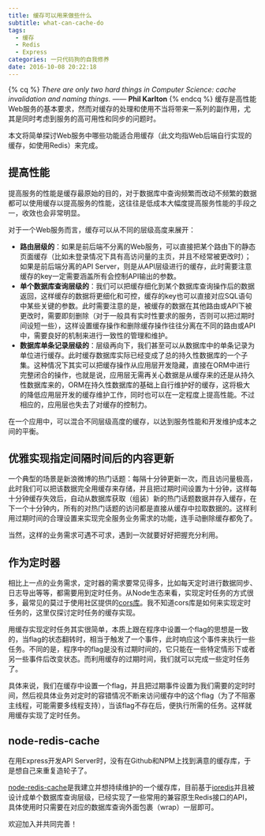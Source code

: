 ```yaml
---
title: 缓存可以用来做些什么
subtitle: what-can-cache-do
tags:
  - 缓存
  - Redis
  - Express
categories: 一只代码狗的自我修养
date: 2016-10-08 20:22:18
---
```


{% cq %} 
_There are only two hard things in Computer Science: cache invalidation and naming things._ 
—— **Phil Karlton**
{% endcq %}
缓存是高性能Web服务的基本要求，然而对缓存的处理和使用不当将带来一系列的副作用，尤其是同时考虑到服务的高可用性和同步的问题时。

本文将简单探讨Web服务中哪些功能适合用缓存（此文均指Web后端自行实现的缓存，如使用Redis）来完成。

<!-- more -->

## 提高性能

提高服务的性能是缓存最原始的目的，对于数据库中查询频繁而改动不频繁的数据都可以使用缓存以提高服务的性能，这往往是低成本大幅度提高服务性能的手段之一，收效也会非常明显。

对于一个Web服务而言，缓存可以从不同的层级高度来展开：
- **路由层级的**：如果是前后端不分离的Web服务，可以直接把某个路由下的静态页面缓存（比如未登录情况下具有高访问量的主页，并且不经常被更改时）；如果是前后端分离的API Server，则是从API层级进行的缓存，此时需要注意缓存的key一定需要涵盖所有会控制API输出的参数。
- **单个数据库查询层级的**：我们可以把缓存细化到某个数据库查询操作后的数据返回，这样缓存的数据将更细化和可控，缓存的key也可以直接对应SQL语句中某些关键的参数。此时需要注意的是，被缓存的数据在其他路由或API下被更改时，需要即刻删除（对于一般具有实时性要求的服务，否则可以把过期时间设短一些），这样设置缓存操作和删除缓存操作往往分离在不同的路由或API中，需要良好的机制来进行一致性的管理和维护。
- **数据库单条记录层级的**：层级再向下，我们甚至可以从数据库中的单条记录为单位进行缓存。此时缓存数据库实际已经变成了总的持久性数据库的一个子集。这种情况下其实可以把缓存操作从应用层开发隐藏，直接在ORM中进行完整闭合的操作，也就是说，应用层无需再关心数据是从缓存来的还是从持久性数据库来的，ORM在持久性数据库的基础上自行维护好的缓存，这将极大的降低应用层开发的缓存维护工作，同时也可以在一定程度上提高性能。不过相应的，应用层也失去了对缓存的控制力。

在一个应用中，可以混合不同层级高度的缓存，以达到服务性能和开发维护成本之间的平衡。

## 优雅实现指定间隔时间后的内容更新

一个典型的场景是新浪微博的热门话题：每隔十分钟更新一次，而且访问量极高，此时我们可以把该数据完全用缓存来存储，并且把过期时间设置为十分钟，这样每十分钟缓存失效后，自动从数据库获取（组装）新的热门话题数据并存入缓存，在下一个十分钟内，所有的对热门话题的访问都是直接从缓存中拉取数据的。这样利用过期时间的合理设置来实现完全服务业务需求的功能，连手动删除缓存都免了。

当然，这样的业务需求可遇不可求，遇到一次就要好好把握充分利用。

## 作为定时器

相比上一点的业务需求，定时器的需求要常见得多，比如每天定时进行数据同步、日志导出等等，都需要用到定时任务。从Node生态来看，实现定时任务的方式很多，最常见的莫过于使用社区提供的[cors库](https://github.com/expressjs/cors)。我不知道cors库是如何来实现定时任务的，这里仅探讨定时任务的缓存实现。

用缓存实现定时任务其实很简单，本质上跟在程序中设置一个flag的思想是一致的，当flag的状态翻转时，相当于触发了一个事件，此时响应这个事件来执行一些任务。不同的是，程序中的flag是没有过期时间的，它只能在一些特定情形下或者另一些事件后改变状态。而利用缓存的过期时间，我们就可以完成一些定时任务了。

具体来说，我们在缓存中设置一个flag，并且把过期事件设置为我们需要的定时时间，然后视具体业务对定时的容错情况不断来访问缓存中的这个flag（为了不阻塞主线程，可能需要多线程支持），当该flag不存在后，便执行所需的任务。这样就用缓存实现了定时任务。

## node-redis-cache

在用Express开发API Server时，没有在Github和NPM上找到满意的缓存库，于是想自己来重复造轮子了。

[node-redis-cache](https://github.com/Maples7/node-redis-cache)是我建立并想持续维护的一个缓存库，目前基于[ioredis](https://github.com/luin/ioredis)并且被设计成单个数据库查询层级，已经实现了一些常用的兼容原生Redis接口的API，具体使用时只需要在对应的数据库查询外面包裹（wrap）一层即可。

欢迎加入并共同完善！
